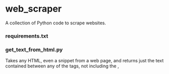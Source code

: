 # web_scraper

A collection of Python code to scrape websites.

### requirements.txt

### get_text_from_html.py
Takes any HTML, even a snippet from a web page,
and returns just the text contained between any of the tags,
not including the <head>, <style>, and <script> sections.

### get_text_from_infobox.py
Given the HTML of a Wikipedia page about a song,
and given an attribute, it will search the Wikipedia infobox
for the attribute and return the value.

### get_links_to_years.py
Given the HTML of a Wikipedia page about Billboard Top Songs in Year X,
it will print the link to all other similar pages.

### get_text_from_table.py
Given the HTML of a Wikipedia page about Billboard Top Songs in Year X,
it finds and reads a table with the Top Songs of the Year, then it returns a 2D array of the data and a column titles array.  Finally, saves the data to csv.

### save_song_data.py
For every year available, 
given the url of a Wikipedia page about Billboard Top Songs in Year X,
it gets table data about the Top Songs of the Year and finally outputs 
to output/songs_{year}.csv

### fix_and_concat_datasets.py
Takes all the data for that year&apos;s songs in output/songs_{year}.csv
and combines it into 1 file output/Billboard_1946_to_2021.csv 

### download_song_page.py
output/Billboard_1946_to_2021.csv contains a list of Wikipedia urls to songs.  For the specified sublist of songs, it downloads those web pages.

